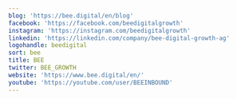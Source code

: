 ```yaml
---
blog: 'https://bee.digital/en/blog'
facebook: 'https://facebook.com/beedigitalgrowth'
instagram: 'https://instagram.com/beedigitalgrowth'
linkedin: 'https://linkedin.com/company/bee-digital-growth-ag'
logohandle: beedigital
sort: bee
title: BEE
twitter: BEE_GROWTH
website: 'https://www.bee.digital/en/'
youtube: 'https://youtube.com/user/BEEINBOUND'
---
```

